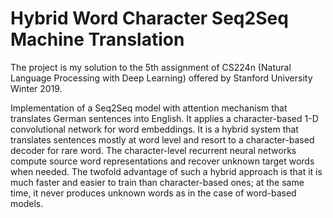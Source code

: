 # Hybrid Word Character Seq2Seq Machine Translation

The project is my solution to the 5th assignment of CS224n (Natural Language Processing with Deep Learning) offered by Stanford University Winter 2019.

Implementation of a Seq2Seq model with attention mechanism that translates German sentences into English. It applies a character-based 1-D convolutional network for word embeddings. It is a hybrid system that translates sentences mostly at word level and resort to a character-based decoder for rare word. The character-level recurrent neural networks compute source word
representations and recover unknown target words when needed. The twofold advantage of such a hybrid approach is that it is much faster and easier to train than character-based ones; at the same time, it never produces unknown words as in the case of word-based models.
